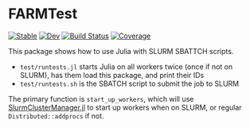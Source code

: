 # FARMTest

[![Stable](https://img.shields.io/badge/docs-stable-blue.svg)](https://magerton.github.io/FARMTest.jl/stable/)
[![Dev](https://img.shields.io/badge/docs-dev-blue.svg)](https://magerton.github.io/FARMTest.jl/dev/)
[![Build Status](https://travis-ci.com/magerton/FARMTest.jl.svg?branch=main)](https://travis-ci.com/magerton/FARMTest.jl)
[![Coverage](https://codecov.io/gh/magerton/FARMTest.jl/branch/main/graph/badge.svg)](https://codecov.io/gh/magerton/FARMTest.jl)

This package shows how to use Julia with SLURM SBATTCH scripts. 

- `test/runtests.jl` starts Julia on all workers twice (once if not on SLURM), has them load this package, and print their IDs
- `test/runtests.sh` is the SBATCH script to submit the job to SLURM
  
The primary function is `start_up_workers`, which will use [SlurmClusterManager.jl](https://github.com/kleinhenz/SlurmClusterManager.jl) to start up workers when on SLURM, or regular `Distributed::addprocs` if not.
